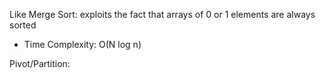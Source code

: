 Like Merge Sort: exploits the fact that arrays of 0 or 1 elements are always sorted

- Time Complexity: O(N log n)

Pivot/Partition:
